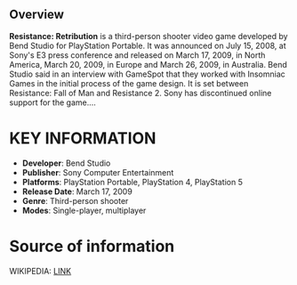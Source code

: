 ## Overview

**Resistance: Retribution** is a third-person shooter video game developed by Bend Studio for PlayStation Portable. It was announced on July 15, 2008, at Sony's E3 press conference and released on March 17, 2009, in North America, March 20, 2009, in Europe and March 26, 2009, in Australia. Bend Studio said in an interview with GameSpot that they worked with Insomniac Games in the initial process of the game design. It is set between Resistance: Fall of Man and Resistance 2. Sony has discontinued online support for the game....

# KEY INFORMATION

- **Developer**: Bend Studio
- **Publisher**: Sony Computer Entertainment
- **Platforms**: PlayStation Portable, PlayStation 4, PlayStation 5
- **Release Date**: March 17, 2009
- **Genre**: Third-person shooter
- **Modes**: Single-player, multiplayer

# Source of information
 WIKIPEDIA: [LINK](https://en.wikipedia.org/wiki/Resistance:_Retribution)